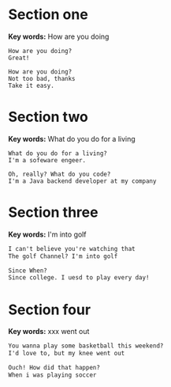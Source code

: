 ﻿# Section one 

**Key words:** How are you doing

```
How are you doing?
Great!

How are you doing?
Not too bad, thanks
Take it easy.

```

# Section two 

**Key words:** What do you do for a living

```
What do you do for a living?
I'm a sofeware engeer.

Oh, really? What do you code?
I'm a Java backend developer at my company

```

# Section three

**Key words:** I'm into golf

```markdown
I can't believe you're watching that
The golf Channel? I'm into golf

Since When? 
Since college. I uesd to play every day!

```

# Section four 

**Key words:** xxx went out

```markdown
You wanna play some basketball this weekend?
I'd love to, but my knee went out

Ouch! How did that happen?
When i was playing soccer
```




